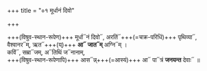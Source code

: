 +++
title = "०१ मूर्धानं दिवो"

+++

+++(विषुव-स्थान-रूपेण)+++ मूर्धा᳓नं दिवो᳓, अरतिं᳓+++(=चक्र-परिधिं)+++ पृथिव्या᳓,  
वैश्वानर᳓म्, ऋत᳓+++(य्)+++ **आ᳓ जात᳓म्** अग्नि᳓म् ।  
कविं᳓, सम्रा᳓जम्, अ᳓तिथिं ज᳓नानाम्,  
+++(विषुव-स्थान-रूपेणापि)+++ आस᳓न्न्+++(=आस्यं)+++ आ᳓ पा᳓त्रं **जनयन्त** देवाः᳓ ॥
